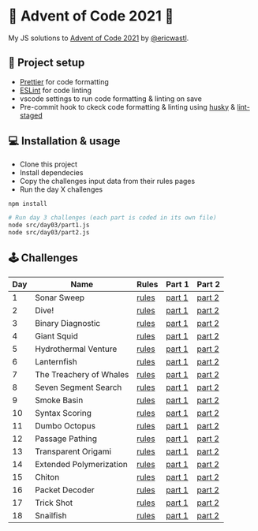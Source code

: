 # 🎅 Advent of Code 2021 🎄

My JS solutions to [Advent of Code 2021](https://adventofcode.com/2021/) by [@ericwastl](https://twitter.com/ericwastl).

## 💅 Project setup

- [Prettier](https://prettier.io/) for code formatting
- [ESLint](https://eslint.org/) for code linting
- vscode settings to run code formatting & linting on save
- Pre-commit hook to ckeck code formatting & linting using [husky](https://typicode.github.io/husky/) & [lint-staged](https://github.com/okonet/lint-staged)

## 💻️ Installation & usage

- Clone this project
- Install dependecies
- Copy the challenges input data from their rules pages
- Run the day X challenges

```bash
npm install

# Run day 3 challenges (each part is coded in its own file)
node src/day03/part1.js
node src/day03/part2.js
```

## 🕹️ Challenges

| Day | Name                    | Rules                                         | Part 1                         | Part 2                         |
| --- | ----------------------- | --------------------------------------------- | ------------------------------ | ------------------------------ |
| 1   | Sonar Sweep             | [rules](https://adventofcode.com/2021/day/1)  | [part 1](./src/day01/part1.js) | [part 2](./src/day01/part2.js) |
| 2   | Dive!                   | [rules](https://adventofcode.com/2021/day/2)  | [part 1](./src/day02/part1.js) | [part 2](./src/day02/part2.js) |
| 3   | Binary Diagnostic       | [rules](https://adventofcode.com/2021/day/3)  | [part 1](./src/day03/part1.js) | [part 2](./src/day03/part2.js) |
| 4   | Giant Squid             | [rules](https://adventofcode.com/2021/day/4)  | [part 1](./src/day04/part1.js) | [part 2](./src/day04/part2.js) |
| 5   | Hydrothermal Venture    | [rules](https://adventofcode.com/2021/day/5)  | [part 1](./src/day05/part1.js) | [part 2](./src/day05/part2.js) |
| 6   | Lanternfish             | [rules](https://adventofcode.com/2021/day/6)  | [part 1](./src/day06/part1.js) | [part 2](./src/day06/part2.js) |
| 7   | The Treachery of Whales | [rules](https://adventofcode.com/2021/day/7)  | [part 1](./src/day07/part1.js) | [part 2](./src/day07/part2.js) |
| 8   | Seven Segment Search    | [rules](https://adventofcode.com/2021/day/8)  | [part 1](./src/day08/part1.js) | [part 2](./src/day08/part2.js) |
| 9   | Smoke Basin             | [rules](https://adventofcode.com/2021/day/9)  | [part 1](./src/day09/part1.js) | [part 2](./src/day09/part2.js) |
| 10  | Syntax Scoring          | [rules](https://adventofcode.com/2021/day/10) | [part 1](./src/day10/part1.js) | [part 2](./src/day10/part2.js) |
| 11  | Dumbo Octopus           | [rules](https://adventofcode.com/2021/day/11) | [part 1](./src/day11/part1.js) | [part 2](./src/day11/part2.js) |
| 12  | Passage Pathing         | [rules](https://adventofcode.com/2021/day/12) | [part 1](./src/day12/part1.js) | [part 2](./src/day12/part2.js) |
| 13  | Transparent Origami     | [rules](https://adventofcode.com/2021/day/13) | [part 1](./src/day13/part1.js) | [part 2](./src/day13/part2.js) |
| 14  | Extended Polymerization | [rules](https://adventofcode.com/2021/day/14) | [part 1](./src/day14/part1.js) | [part 2](./src/day14/part2.js) |
| 15  | Chiton                  | [rules](https://adventofcode.com/2021/day/15) | [part 1](./src/day15/part1.js) | [part 2](./src/day15/part2.js) |
| 16  | Packet Decoder          | [rules](https://adventofcode.com/2021/day/16) | [part 1](./src/day16/part1.js) | [part 2](./src/day16/part2.js) |
| 17  | Trick Shot              | [rules](https://adventofcode.com/2021/day/17) | [part 1](./src/day17/part1.js) | [part 2](./src/day17/part2.js) |
| 18  | Snailfish               | [rules](https://adventofcode.com/2021/day/18) | [part 1](./src/day18/part1.js) | [part 2](./src/day18/part2.js) |

